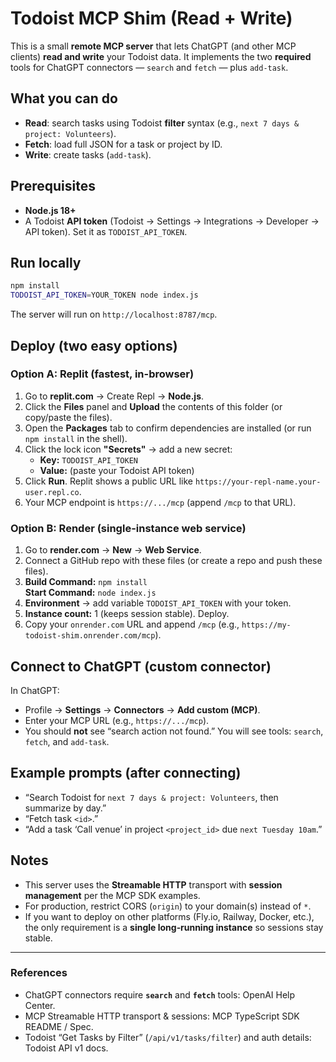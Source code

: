 # Todoist MCP Shim (Read + Write)

This is a small **remote MCP server** that lets ChatGPT (and other MCP clients) **read and write** your Todoist data.
It implements the two **required** tools for ChatGPT connectors — `search` and `fetch` — plus `add-task`.

## What you can do

- **Read**: search tasks using Todoist **filter** syntax (e.g., `next 7 days & project: Volunteers`).
- **Fetch**: load full JSON for a task or project by ID.
- **Write**: create tasks (`add-task`).

## Prerequisites

- **Node.js 18+**
- A Todoist **API token** (Todoist → Settings → Integrations → Developer → API token). Set it as `TODOIST_API_TOKEN`.

## Run locally

```bash
npm install
TODOIST_API_TOKEN=YOUR_TOKEN node index.js
```

The server will run on `http://localhost:8787/mcp`.

## Deploy (two easy options)

### Option A: Replit (fastest, in-browser)

1. Go to **replit.com** → Create Repl → **Node.js**.
2. Click the **Files** panel and **Upload** the contents of this folder (or copy/paste the files).
3. Open the **Packages** tab to confirm dependencies are installed (or run `npm install` in the shell).
4. Click the lock icon **"Secrets"** → add a new secret:
   - **Key:** `TODOIST_API_TOKEN`
   - **Value:** (paste your Todoist API token)
5. Click **Run**. Replit shows a public URL like `https://your-repl-name.your-user.repl.co`.
6. Your MCP endpoint is `https://.../mcp` (append `/mcp` to that URL).

### Option B: Render (single-instance web service)

1. Go to **render.com** → **New** → **Web Service**.
2. Connect a GitHub repo with these files (or create a repo and push these files).
3. **Build Command:** `npm install`  
   **Start Command:** `node index.js`
4. **Environment** → add variable `TODOIST_API_TOKEN` with your token.
5. **Instance count:** 1 (keeps session stable). Deploy.
6. Copy your `onrender.com` URL and append `/mcp` (e.g., `https://my-todoist-shim.onrender.com/mcp`).

## Connect to ChatGPT (custom connector)

In ChatGPT:
- Profile → **Settings** → **Connectors** → **Add custom (MCP)**.
- Enter your MCP URL (e.g., `https://.../mcp`).
- You should **not** see “search action not found.” You will see tools: `search`, `fetch`, and `add-task`.

## Example prompts (after connecting)

- “Search Todoist for `next 7 days & project: Volunteers`, then summarize by day.”
- “Fetch task `<id>`.”
- “Add a task ‘Call venue’ in project `<project_id>` due `next Tuesday 10am`.”

## Notes

- This server uses the **Streamable HTTP** transport with **session management** per the MCP SDK examples.
- For production, restrict CORS (`origin`) to your domain(s) instead of `*`.
- If you want to deploy on other platforms (Fly.io, Railway, Docker, etc.), the only requirement is a **single long‑running instance** so sessions stay stable.

---

### References

- ChatGPT connectors require **`search`** and **`fetch`** tools: OpenAI Help Center.
- MCP Streamable HTTP transport & sessions: MCP TypeScript SDK README / Spec.
- Todoist “Get Tasks by Filter” (`/api/v1/tasks/filter`) and auth details: Todoist API v1 docs.
